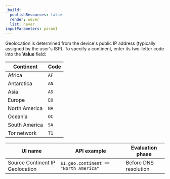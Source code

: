 ```yaml
---
_build:
  publishResources: false
  render: never
  list: never
inputParameters: param1
---
```


Geolocation is determined from the device's public IP address (typically assigned by the user's ISP). To specify a continent, enter its two-letter code into the **Value** field:

| Continent     | Code |
|---------------|------|
| Africa        | `AF` |
| Antarctica    | `AN` |
| Asia          | `AS` |
| Europe        | `EU` |
| North America | `NA` |
| Oceania       | `OC` |
| South America | `SA` |
| Tor network   | `T1` |

| UI name                         | API example                           | Evaluation phase      |
| ------------------------------- | ------------------------------------- | --------------------- |
| Source Continent IP Geolocation | `$1.geo.continent == "North America"` | Before DNS resolution |
